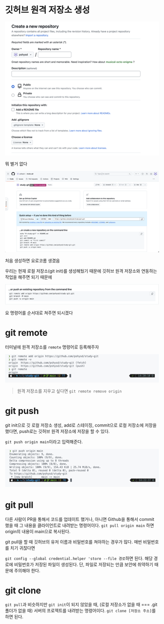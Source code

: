 # 깃허브 원격 저장소 생성

![Alt text](image-6.png)

뭐 별거 없다

![Alt text](image-7.png)

처음 생성하면 요로코롬 생겼음

우리는 현재 로컬 저장소(git init)를 생성해뒀기 때문에 깃허브 원격 저장소와 연동하는 작업을 해주면 되기 때문에

![Alt text](image-8.png)

요 명령어를 순서대로 쳐주면 되시겠다

# git remote

터미널에 원격 저장소를 `remote` 명령어로 등록해주자

![Alt text](image-9.png)

> 원격 저장소를 지우고 싶다면 `git remote remove origin`

# git push

git init으로 깃 로컬 저장소 생성, add로 스테이징, commit으로 로컬 저장소에 저장을 했다면, push로는 깃허브 원격 저장소에 저장을 할 수 있다.

`git push origin main`이라고 입력해준다.

![Alt text](image-10.png)

# git pull

다른 사람이 PR을 통해서 코드를 업데이트 했거나, 아니면 Github을 통해서 commit 했을 때 그 내용을 클라이언트로 내려받는 명령어이다. `git pull origin main` 하면 origin의 내용이 main으로 복사된다.

git pull을 할 때 깃허브의 유저 이름과 비밀번호를 쳐야하는 경우가 많다. 매번 비밀번호를 치기 귀찮다면

`git config --global credential.helper 'store --file 경로`하면 된다. 해당 경로에 비밀번호가 저장된 파일이 생성된다. 단, 파일로 저장되는 만큼 보안에 취약하기 때문에 주의해야 한다.

# git clone

`git pull`과 비슷하지만 `git init`이 되지 않았을 때, (로컬 저장소가 없을 때 === .git 폴더가 없을 때) 서버의 프로젝트를 내려받는 명령어이다. `git clone [저장소 주소]`를 하면 된다.
